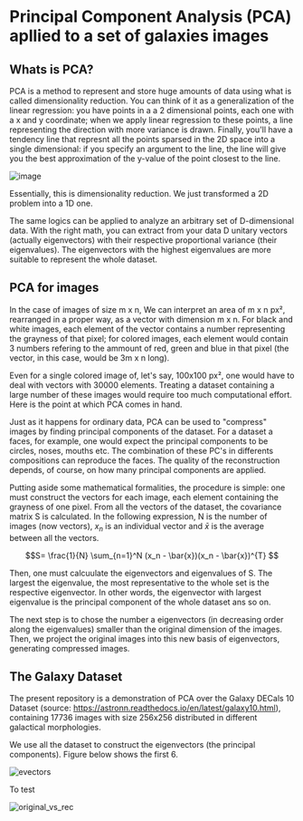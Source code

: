 # Principal Component Analysis (PCA) apllied to a set of galaxies images

## Whats is PCA?

PCA is a method to represent and store huge amounts of data using what is called dimensionality reduction. You can think of it as a generalization of the linear regression: you have points in a a 2 dimensional points, each one with a x and y coordinate; when we apply linear regression to these points, a line representing the direction with more variance is drawn. Finally, you'll have a tendency line that represnt all the points sparsed in the 2D space into a single dimensional: if you specify an argument to the line, the line will give you the best approximation of the y-value of the point closest to the line.

![image](https://github.com/rafael-raiser/portfolio_pca/assets/142827112/ed1c2513-b4b6-4986-80fd-0a8eacf3a9ae)

Essentially, this is dimensionality reduction. We just transformed a 2D problem into a 1D one.

The same logics can be applied to analyze an arbitrary set of D-dimensional data. With the right math, you can extract from your data D unitary vectors (actually eigenvectors) with their respective proportional variance (their eigenvalues). The eigenvectors with the highest eigenvalues are more suitable to represent the whole dataset. 

## PCA for images

In the case of images of size m x n, We can interpret an area of m x n px², rearranged in a proper way, as a vector with dimension m x n. For black and white images, each element of the vector contains a number representing the grayness of that pixel; for colored images, each element would contain 3 numbers refering to the ammount of red, green and blue in that pixel (the vector, in this case, would be 3m x n long).

Even for a single colored image of, let's say, 100x100 px², one would have to deal with vectors with 30000 elements. Treating a dataset containing a large number of these images would require too much computational effort. Here is the point at which PCA comes in hand.

Just as it happens for ordinary data, PCA can be used to "compress" images by finding principal components of the dataset. For a dataset a faces, for example, one would expect the principal components to be circles, noses, mouths etc. The combination of these PC's in differents compositions can reproduce the faces. The quality of the reconstruction depends, of course, on how many principal components are applied.

Putting aside some mathematical formalities, the procedure is simple: one must construct the vectors for each image, each element containing the grayness of one pixel. From all the vectors of the dataset, the covariance matrix S is calculated. In the following expression, N is the number of images (now vectors), $x_n$ is an individual vector and $\bar{x}$ is the average between all the vectors.

$$S= \frac{1}{N} \sum_{n=1}^N (x_n - \bar{x})(x_n - \bar{x})^{T}  $$

Then, one must calcuulate the eigenvectors and eigenvalues of S. The largest the eigenvalue, the most representative to the whole set is the respective eigenvector. In other words, the eigenvector with largest eigenvalue is the principal component of the whole dataset ans so on.

The next step is to chose the number a eigenvectors (in decreasing order along the eigenvalues) smaller than the original dimension of the images. Then, we project the original images into this new basis of eigenvectors, generating compressed images.

## The Galaxy Dataset

The present repository is a demonstration of PCA over the Galaxy DECals 10 Dataset (source: https://astronn.readthedocs.io/en/latest/galaxy10.html), containing 17736 images with size 256x256 distributed in different galactical morphologies.

We use all the dataset to construct the eigenvectors (the principal components). Figure below shows the first 6.

![evectors](https://github.com/rafael-raiser/portfolio_pca/assets/142827112/15c764f0-2b4a-4cc7-adbe-3e888955bb43)

To test

![original_vs_rec](https://github.com/rafael-raiser/portfolio_pca/assets/142827112/9619d4a7-70af-40b2-a435-216615de1f28)





